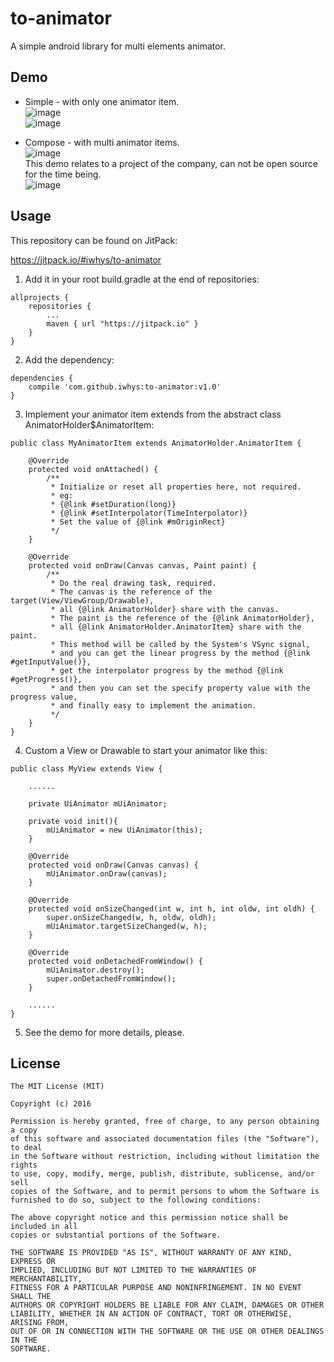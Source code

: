 # to-animator
A simple android library for multi elements animator.

## Demo
* Simple - with only one animator item.<br>
![image](https://github.com/iwhys/to-animator/blob/master/screenshot/random.gif) <br>
![image](https://github.com/iwhys/to-animator/blob/master/screenshot/wave.gif)

* Compose - with multi animator items.<br>
![image](https://github.com/iwhys/to-animator/blob/master/screenshot/wave_random.gif)<br>
This demo relates to a project of the company, can not be open source for the time being.<br>
![image](https://github.com/iwhys/to-animator/blob/master/screenshot/starry.gif)
## Usage

This repository can be found on JitPack:

https://jitpack.io/#iwhys/to-animator

1) Add it in your root build.gradle at the end of repositories:
```
allprojects {
    repositories {
        ...
        maven { url "https://jitpack.io" }
    }
}
```

2) Add the dependency:
```
dependencies {
    compile 'com.github.iwhys:to-animator:v1.0'
}
```

3) Implement your animator item extends from the abstract class AnimatorHolder$AnimatorItem:
```
public class MyAnimatorItem extends AnimatorHolder.AnimatorItem {

    @Override
    protected void onAttached() {
        /**
         * Initialize or reset all properties here, not required.
         * eg:
         * {@link #setDuration(long)}
         * {@link #setInterpolator(TimeInterpolator)}
         * Set the value of {@link #mOriginRect}
         */
    }

    @Override
    protected void onDraw(Canvas canvas, Paint paint) {
        /**
         * Do the real drawing task, required.
         * The canvas is the reference of the target(View/ViewGroup/Drawable),
         * all {@link AnimatorHolder} share with the canvas.
         * The paint is the reference of the {@link AnimatorHolder},
         * all {@link AnimatorHolder.AnimatorItem} share with the paint.
         * This method will be called by the System's VSync signal,
         * and you can get the linear progress by the method {@link #getInputValue()},
         * get the interpolator progress by the method {@link #getProgress()},
         * and then you can set the specify property value with the progress value,
         * and finally easy to implement the animation.
         */
    }
}
```

4) Custom a View or Drawable to start your animator like this:
```
public class MyView extends View {

    ......

    private UiAnimator mUiAnimator;

    private void init(){
        mUiAnimator = new UiAnimator(this);
    }

    @Override
    protected void onDraw(Canvas canvas) {
        mUiAnimator.onDraw(canvas);
    }

    @Override
    protected void onSizeChanged(int w, int h, int oldw, int oldh) {
        super.onSizeChanged(w, h, oldw, oldh);
        mUiAnimator.targetSizeChanged(w, h);
    }

    @Override
    protected void onDetachedFromWindow() {
        mUiAnimator.destroy();
        super.onDetachedFromWindow();
    }
    
    ......
}
```

5) See the demo for more details, please.

## License
```
The MIT License (MIT)

Copyright (c) 2016 

Permission is hereby granted, free of charge, to any person obtaining a copy
of this software and associated documentation files (the "Software"), to deal
in the Software without restriction, including without limitation the rights
to use, copy, modify, merge, publish, distribute, sublicense, and/or sell
copies of the Software, and to permit persons to whom the Software is
furnished to do so, subject to the following conditions:

The above copyright notice and this permission notice shall be included in all
copies or substantial portions of the Software.

THE SOFTWARE IS PROVIDED "AS IS", WITHOUT WARRANTY OF ANY KIND, EXPRESS OR
IMPLIED, INCLUDING BUT NOT LIMITED TO THE WARRANTIES OF MERCHANTABILITY,
FITNESS FOR A PARTICULAR PURPOSE AND NONINFRINGEMENT. IN NO EVENT SHALL THE
AUTHORS OR COPYRIGHT HOLDERS BE LIABLE FOR ANY CLAIM, DAMAGES OR OTHER
LIABILITY, WHETHER IN AN ACTION OF CONTRACT, TORT OR OTHERWISE, ARISING FROM,
OUT OF OR IN CONNECTION WITH THE SOFTWARE OR THE USE OR OTHER DEALINGS IN THE
SOFTWARE.
```